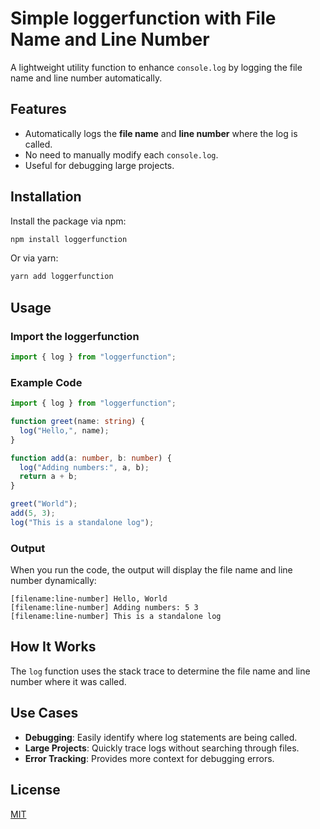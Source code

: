 # Simple loggerfunction with File Name and Line Number

A lightweight utility function to enhance `console.log` by logging the file name and line number automatically.

## Features

- Automatically logs the **file name** and **line number** where the log is called.
- No need to manually modify each `console.log`.
- Useful for debugging large projects.

## Installation

Install the package via npm:

```bash
npm install loggerfunction
```

Or via yarn:

```bash
yarn add loggerfunction
```

## Usage

### Import the loggerfunction

```typescript
import { log } from "loggerfunction";
```

### Example Code

```typescript
import { log } from "loggerfunction";

function greet(name: string) {
  log("Hello,", name);
}

function add(a: number, b: number) {
  log("Adding numbers:", a, b);
  return a + b;
}

greet("World");
add(5, 3);
log("This is a standalone log");
```

### Output

When you run the code, the output will display the file name and line number dynamically:

```plaintext
[filename:line-number] Hello, World
[filename:line-number] Adding numbers: 5 3
[filename:line-number] This is a standalone log
```

## How It Works

The `log` function uses the stack trace to determine the file name and line number where it was called.

## Use Cases

- **Debugging**: Easily identify where log statements are being called.
- **Large Projects**: Quickly trace logs without searching through files.
- **Error Tracking**: Provides more context for debugging errors.

## License

[MIT](LICENSE)
